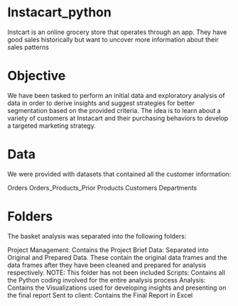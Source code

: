# Instacart_python
Instcart is an online grocery store that operates through an app. They have good sales historically but want to uncover more information about their sales patterns
# Objective
We have been tasked to perform an initial data and exploratory analysis of data in order to derive insights and suggest strategies for better segmentation based on the provided criteria. The idea is to learn about a variety of customers at Instacart and their purchasing behaviors to develop a targeted marketing strategy.
# Data
We were provided with datasets that contained all the customer information:

Orders
Orders_Products_Prior
Products
Customers
Departments
# Folders
The basket analysis was separated into the following folders:

Project Management: Contains the Project Brief
Data: Separated into Original and Prepared Data. These contain the original data frames and the data frames after they have been cleaned and prepared for analysis respectively. NOTE: This folder has not been included
Scripts: Contains all the Python coding involved for the entire analysis process
Analysis: Contains the Visualizations used for developing insights and presenting on the final report
Sent to client: Contains the Final Report in Excel
